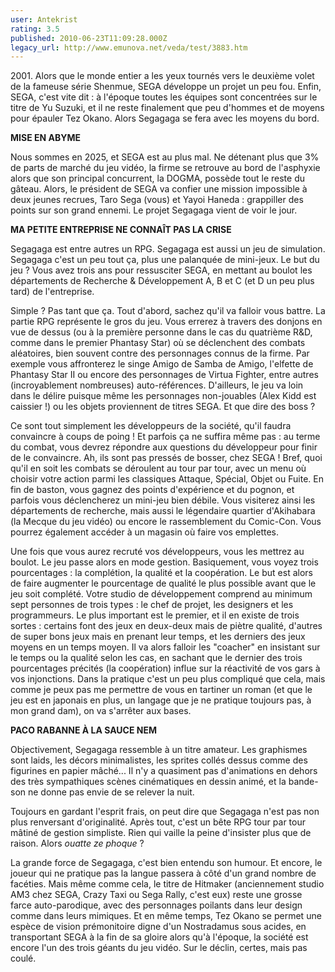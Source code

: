 ```yaml
---
user: Antekrist
rating: 3.5
published: 2010-06-23T11:09:28.000Z
legacy_url: http://www.emunova.net/veda/test/3883.htm
---
```

2001\. Alors que le monde entier a les yeux tournés vers le deuxième volet de la fameuse série Shenmue, SEGA développe un projet un peu fou. Enfin, SEGA, c'est vite dit : à l'époque toutes les équipes sont concentrées sur le titre de Yu Suzuki, et il ne reste finalement que peu d'hommes et de moyens pour épauler Tez Okano. Alors Segagaga se fera avec les moyens du bord.  

  

**MISE EN ABYME**  

Nous sommes en 2025, et SEGA est au plus mal. Ne détenant plus que 3% de parts de marché du jeu vidéo, la firme se retrouve au bord de l'asphyxie alors que son principal concurrent, la DOGMA, possède tout le reste du gâteau. Alors, le président de SEGA va confier une mission impossible à deux jeunes recrues, Taro Sega (vous) et Yayoi Haneda : grappiller des points sur son grand ennemi. Le projet Segagaga vient de voir le jour.  

  

**MA PETITE ENTREPRISE NE CONNAÎT PAS LA CRISE**  

Segagaga est entre autres un RPG. Segagaga est aussi un jeu de simulation. Segagaga c'est un peu tout ça, plus une palanquée de mini-jeux. Le but du jeu ? Vous avez trois ans pour ressusciter SEGA, en mettant au boulot les départements de Recherche & Développement A, B et C (et D un peu plus tard) de l'entreprise.  

Simple ? Pas tant que ça. Tout d'abord, sachez qu'il va falloir vous battre. La partie RPG représente le gros du jeu. Vous errerez à travers des donjons en vue de dessus (ou à la première personne dans le cas du quatrième R&D, comme dans le premier Phantasy Star) où se déclenchent des combats aléatoires, bien souvent contre des personnages connus de la firme. Par exemple vous affronterez le singe Amigo de Samba de Amigo, l'elfette de Phantasy Star II ou encore des personnages de Virtua Fighter, entre autres (incroyablement nombreuses) auto-références. D'ailleurs, le jeu va loin dans le délire puisque même les personnages non-jouables (Alex Kidd est caissier !) ou les objets proviennent de titres SEGA. Et que dire des boss ?  

Ce sont tout simplement les développeurs de la société, qu'il faudra convaincre à coups de poing ! Et parfois ça ne suffira même pas : au terme du combat, vous devrez répondre aux questions du développeur pour finir de le convaincre. Ah, ils sont pas pressés de bosser, chez SEGA ! Bref, quoi qu'il en soit les combats se déroulent au tour par tour, avec un menu où choisir votre action parmi les classiques Attaque, Spécial, Objet ou Fuite. En fin de baston, vous gagnez des points d'expérience et du pognon, et parfois vous déclencherez un mini-jeu bien débile. Vous visiterez ainsi les départements de recherche, mais aussi le légendaire quartier d'Akihabara (la Mecque du jeu vidéo) ou encore le rassemblement du Comic-Con. Vous pourrez également accéder à un magasin où faire vos emplettes.  

Une fois que vous aurez recruté vos développeurs, vous les mettrez au boulot. Le jeu passe alors en mode gestion. Basiquement, vous voyez trois pourcentages : la complétion, la qualité et la coopération. Le but est alors de faire augmenter le pourcentage de qualité le plus possible avant que le jeu soit complété. Votre studio de développement comprend au minimum sept personnes de trois types : le chef de projet, les designers et les programmeurs. Le plus important est le premier, et il en existe de trois sortes : certains font des jeux en deux-deux mais de piètre qualité, d'autres de super bons jeux mais en prenant leur temps, et les derniers des jeux moyens en un temps moyen. Il va alors falloir les "coacher" en insistant sur le temps ou la qualité selon les cas, en sachant que le dernier des trois pourcentages précités (la coopération) influe sur la réactivité de vos gars à vos injonctions. Dans la pratique c'est un peu plus compliqué que cela, mais comme je peux pas me permettre de vous en tartiner un roman (et que le jeu est en japonais en plus, un langage que je ne pratique toujours pas, à mon grand dam), on va s'arrêter aux bases.  

  

**PACO RABANNE À LA SAUCE NEM**  

Objectivement, Segagaga ressemble à un titre amateur. Les graphismes sont laids, les décors minimalistes, les sprites collés dessus comme des figurines en papier mâché... Il n'y a quasiment pas d'animations en dehors des très sympathiques scènes cinématiques en dessin animé, et la bande-son ne donne pas envie de se relever la nuit.  

Toujours en gardant l'esprit frais, on peut dire que Segagaga n'est pas non plus renversant d'originalité. Après tout, c'est un bête RPG tour par tour mâtiné de gestion simpliste. Rien qui vaille la peine d'insister plus que de raison. Alors _ouatte ze phoque_ ?  

La grande force de Segagaga, c'est bien entendu son humour. Et encore, le joueur qui ne pratique pas la langue passera à côté d'un grand nombre de facéties. Mais même comme cela, le titre de Hitmaker (anciennement studio AM3 chez SEGA, Crazy Taxi ou Sega Rally, c'est eux) reste une grosse farce auto-parodique, avec des personnages poilants dans leur design comme dans leurs mimiques. Et en même temps, Tez Okano se permet une espèce de vision prémonitoire digne d'un Nostradamus sous acides, en transportant SEGA à la fin de sa gloire alors qu'à l'époque, la société est encore l'un des trois géants du jeu vidéo. Sur le déclin, certes, mais pas coulé.